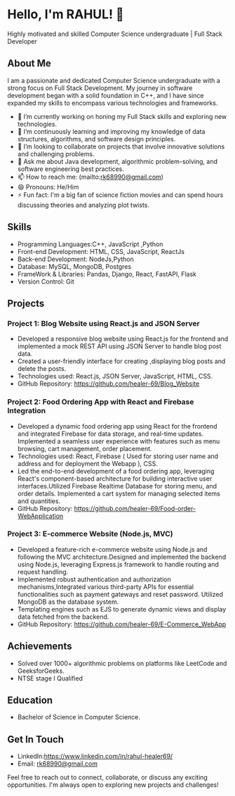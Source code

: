 # Hello, I'm RAHUL! 👋

Highly motivated and skilled Computer Science undergraduate | Full Stack Developer 

## About Me

I am a passionate and dedicated Computer Science undergraduate with a strong focus on Full Stack Development. My journey in software development began with a solid foundation in C++, and I have since expanded my skills to encompass various technologies and frameworks.

 - 🔭 I’m currently working on honing my Full Stack skills and exploring new technologies.
 - 🌱 I’m continuously learning and improving my knowledge of data structures, algorithms, and software design principles.
 - 👯 I’m looking to collaborate on projects that involve innovative solutions and challenging problems.
 - 💬 Ask me about Java development, algorithmic problem-solving, and software engineering best practices.
 - 📫 How to reach me: (mailto:rk68990@gmail.com)
 - 😄 Pronouns: He/Him
 - ⚡ Fun fact: I'm a big fan of science fiction movies and can spend hours discussing theories and analyzing plot twists.


## Skills

 - Programming Languages:C++, JavaScript ,Python
 - Front-end Development: HTML, CSS, JavaScript, ReactJs
 - Back-end Development: NodeJs,Python
 - Database: MySQL, MongoDB, Postgres
 - FrameWork & Libraries: Pandas, Django, React, FastAPI, Flask
 - Version Control: Git

## Projects

### Project 1: Blog Website using React.js and JSON Server

- Developed a responsive blog website using React.js for the frontend and implemented a mock REST API using JSON Server to handle blog post data.
- Created a user-friendly interface for creating ,displaying blog posts and delete the posts.
- Technologies used: React.js, JSON Server, JavaScript, HTML, CSS.
- GitHub Repository: https://github.com/healer-69/Blog_Website

### Project 2: Food Ordering App with React and Firebase Integration

- Developed a dynamic food ordering app using React for the frontend and integrated Firebase for data storage, and real-time updates. Implemented a seamless user experience with features such as menu browsing, cart management, order placement.
- Technologies used: React, Firebase ( Used for storing user name and address and for deployment the Webapp ), CSS.
- Led the end-to-end development of a food ordering app, leveraging React's component-based architecture for building interactive user interfaces.Utilized Firebase Realtime Database for storing menu, and order details. Implemented a cart system for managing selected items and quantities.
- GitHub Repository: https://github.com/healer-69/Food-order-WebApplication
    
### Project 3: E-commerce Website (Node.js, MVC)

- Developed a feature-rich e-commerce website using Node.js and following the MVC architecture.Designed and implemented the backend using Node.js, leveraging Express.js framework to handle routing and request handling.
- Implemented robust authentication and authorization mechanisms,Integrated various third-party APIs for essential functionalities such as payment gateways and reset password. Utilized MongoDB as the database system.
- Templating engines such as EJS to generate dynamic views and display data fetched from the backend.
- GitHub Repository: https://github.com/healer-69/E-Commerce_WebApp
    
## Achievements

   - Solved over 1000+ algorithmic problems on platforms like LeetCode and GeeksforGeeks.
   - NTSE stage I Qualified

## Education

   - Bachelor of Science in Computer Science.

## Get In Touch

   - LinkedIn:https://www.linkedin.com/in/rahul-healer69/
   - Email: rk68990@gmail.com

Feel free to reach out to connect, collaborate, or discuss any exciting opportunities. I'm always open to exploring new projects and challenges!
